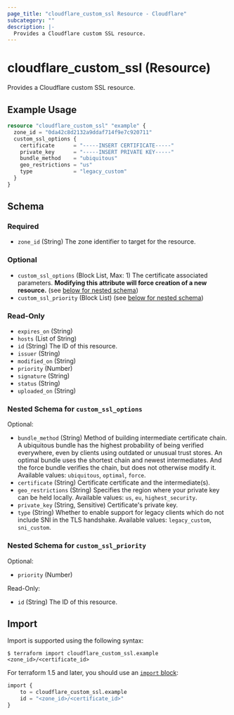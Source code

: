 ```yaml
---
page_title: "cloudflare_custom_ssl Resource - Cloudflare"
subcategory: ""
description: |-
  Provides a Cloudflare custom SSL resource.
---
```


# cloudflare_custom_ssl (Resource)

Provides a Cloudflare custom SSL resource.

## Example Usage

```terraform
resource "cloudflare_custom_ssl" "example" {
  zone_id = "0da42c8d2132a9ddaf714f9e7c920711"
  custom_ssl_options {
    certificate      = "-----INSERT CERTIFICATE-----"
    private_key      = "-----INSERT PRIVATE KEY-----"
    bundle_method    = "ubiquitous"
    geo_restrictions = "us"
    type             = "legacy_custom"
  }
}
```
<!-- schema generated by tfplugindocs -->
## Schema

### Required

- `zone_id` (String) The zone identifier to target for the resource.

### Optional

- `custom_ssl_options` (Block List, Max: 1) The certificate associated parameters. **Modifying this attribute will force creation of a new resource.** (see [below for nested schema](#nestedblock--custom_ssl_options))
- `custom_ssl_priority` (Block List) (see [below for nested schema](#nestedblock--custom_ssl_priority))

### Read-Only

- `expires_on` (String)
- `hosts` (List of String)
- `id` (String) The ID of this resource.
- `issuer` (String)
- `modified_on` (String)
- `priority` (Number)
- `signature` (String)
- `status` (String)
- `uploaded_on` (String)

<a id="nestedblock--custom_ssl_options"></a>
### Nested Schema for `custom_ssl_options`

Optional:

- `bundle_method` (String) Method of building intermediate certificate chain. A ubiquitous bundle has the highest probability of being verified everywhere, even by clients using outdated or unusual trust stores. An optimal bundle uses the shortest chain and newest intermediates. And the force bundle verifies the chain, but does not otherwise modify it. Available values: `ubiquitous`, `optimal`, `force`.
- `certificate` (String) Certificate certificate and the intermediate(s).
- `geo_restrictions` (String) Specifies the region where your private key can be held locally. Available values: `us`, `eu`, `highest_security`.
- `private_key` (String, Sensitive) Certificate's private key.
- `type` (String) Whether to enable support for legacy clients which do not include SNI in the TLS handshake. Available values: `legacy_custom`, `sni_custom`.


<a id="nestedblock--custom_ssl_priority"></a>
### Nested Schema for `custom_ssl_priority`

Optional:

- `priority` (Number)

Read-Only:

- `id` (String) The ID of this resource.

## Import

Import is supported using the following syntax:

```shell
$ terraform import cloudflare_custom_ssl.example <zone_id>/<certificate_id>
```

For terraform 1.5 and later, you should use an [`import` block](https://developer.hashicorp.com/terraform/language/import):
```terraform
import {
    to = cloudflare_custom_ssl.example
    id = "<zone_id>/<certificate_id>"
}
```
